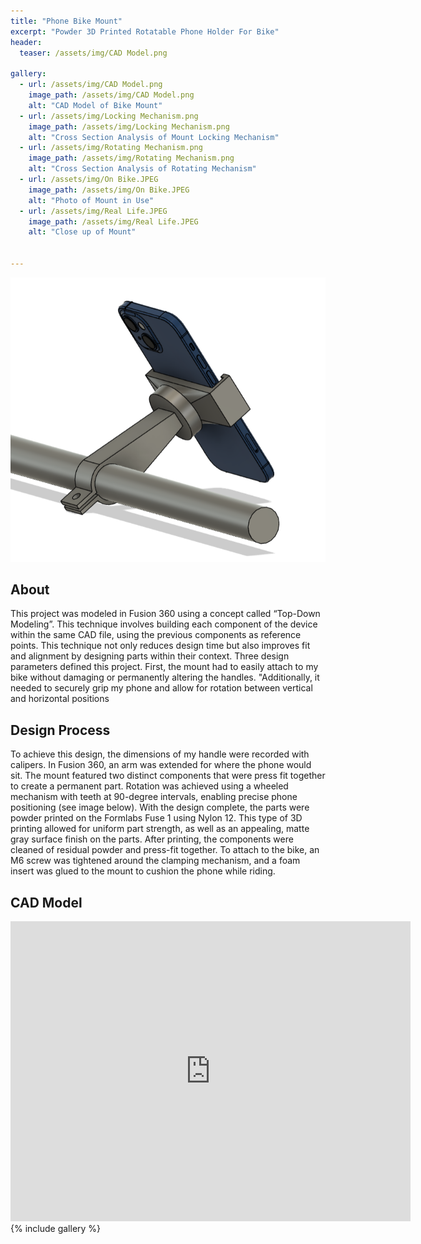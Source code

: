 ```yaml
---
title: "Phone Bike Mount"
excerpt: "Powder 3D Printed Rotatable Phone Holder For Bike"
header:
  teaser: /assets/img/CAD Model.png

gallery:
  - url: /assets/img/CAD Model.png
    image_path: /assets/img/CAD Model.png
    alt: "CAD Model of Bike Mount"
  - url: /assets/img/Locking Mechanism.png
    image_path: /assets/img/Locking Mechanism.png
    alt: "Cross Section Analysis of Mount Locking Mechanism"
  - url: /assets/img/Rotating Mechanism.png
    image_path: /assets/img/Rotating Mechanism.png
    alt: "Cross Section Analysis of Rotating Mechanism"
  - url: /assets/img/On Bike.JPEG
    image_path: /assets/img/On Bike.JPEG
    alt: "Photo of Mount in Use"
  - url: /assets/img/Real Life.JPEG
    image_path: /assets/img/Real Life.JPEG
    alt: "Close up of Mount"

   
---
```


<img src="/assets/img/CAD Model.png" alt="Philip Butcher" style="width:900px;"/>

## About
This project was modeled in Fusion 360 using a concept called “Top-Down Modeling”. This technique involves building each component of the device within the same CAD file, using the previous components as reference points. This technique not only reduces design time but also improves fit and alignment by designing parts within their context. Three design parameters defined this project. First, the mount had to easily attach to my bike without damaging or permanently altering the handles. "Additionally, it needed to securely grip my phone and allow for rotation between vertical and horizontal positions

## Design Process

To achieve this design, the dimensions of my handle were recorded with calipers. In Fusion 360, an arm was extended for where the phone would sit. The mount featured two distinct components that were press fit together to create a permanent part. Rotation was achieved using a wheeled mechanism with teeth at 90-degree intervals, enabling precise phone positioning (see image below). With the design complete, the parts were powder printed on the Formlabs Fuse 1 using Nylon 12. This type of 3D printing allowed for uniform part strength, as well as an appealing, matte gray surface finish on the parts. After printing, the components were cleaned of residual powder and press-fit together. To attach to the bike, an M6 screw was tightened around the clamping mechanism, and a foam insert was glued to the mount to cushion the phone while riding.

## CAD Model
<iframe src="https://vanderbilt643.autodesk360.com/shares/public/SH286ddQT78850c0d8a4894612d11878362a?mode=embed" width="640" height="480" allowfullscreen="true" webkitallowfullscreen="true" mozallowfullscreen="true"  frameborder="0"></iframe>
{% include gallery %}
